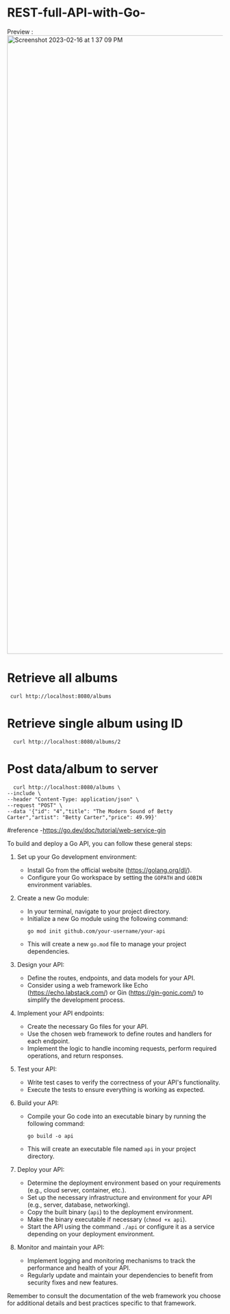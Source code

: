 # REST-full-API-with-Go-
Preview : 
      <img width="1440" alt="Screenshot 2023-02-16 at 1 37 09 PM" src="https://user-images.githubusercontent.com/87073574/219305373-ab19a6bc-c798-4686-b954-7efbf45d6ba9.png">


# Retrieve all albums 
 
     curl http://localhost:8080/albums
      
# Retrieve single album using ID

      curl http://localhost:8080/albums/2


# Post data/album to server
      curl http://localhost:8080/albums \
    --include \
    --header "Content-Type: application/json" \
    --request "POST" \
    --data '{"id": "4","title": "The Modern Sound of Betty Carter","artist": "Betty Carter","price": 49.99}'


#reference 
-https://go.dev/doc/tutorial/web-service-gin







To build and deploy a Go API, you can follow these general steps:

1. Set up your Go development environment:
   - Install Go from the official website (https://golang.org/dl/).
   - Configure your Go workspace by setting the `GOPATH` and `GOBIN` environment variables.

2. Create a new Go module:
   - In your terminal, navigate to your project directory.
   - Initialize a new Go module using the following command:
     ```
     go mod init github.com/your-username/your-api
     ```
   - This will create a new `go.mod` file to manage your project dependencies.

3. Design your API:
   - Define the routes, endpoints, and data models for your API.
   - Consider using a web framework like Echo (https://echo.labstack.com/) or Gin (https://gin-gonic.com/) to simplify the development process.

4. Implement your API endpoints:
   - Create the necessary Go files for your API.
   - Use the chosen web framework to define routes and handlers for each endpoint.
   - Implement the logic to handle incoming requests, perform required operations, and return responses.

5. Test your API:
   - Write test cases to verify the correctness of your API's functionality.
   - Execute the tests to ensure everything is working as expected.

6. Build your API:
   - Compile your Go code into an executable binary by running the following command:
     ```
     go build -o api
     ```
   - This will create an executable file named `api` in your project directory.

7. Deploy your API:
   - Determine the deployment environment based on your requirements (e.g., cloud server, container, etc.).
   - Set up the necessary infrastructure and environment for your API (e.g., server, database, networking).
   - Copy the built binary (`api`) to the deployment environment.
   - Make the binary executable if necessary (`chmod +x api`).
   - Start the API using the command `./api` or configure it as a service depending on your deployment environment.

8. Monitor and maintain your API:
   - Implement logging and monitoring mechanisms to track the performance and health of your API.
   - Regularly update and maintain your dependencies to benefit from security fixes and new features.

Remember to consult the documentation of the web framework you choose for additional details and best practices specific to that framework.
